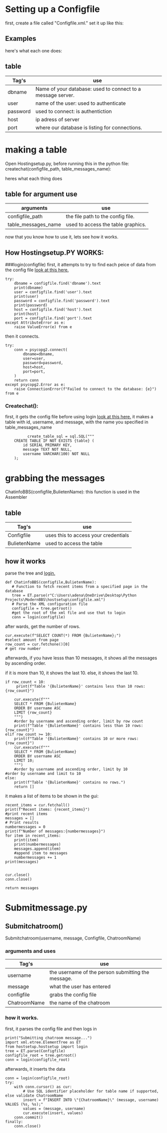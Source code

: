 # Setting up a Configfile
first, create a file called "Configfile.xml."
set it up like this:

## Examples
<config>
   <dbname></dbname>
   <user></user>
   <password</password>
   <host></host>
   <port></port>
   <tablename></tablename>
</config>

here's what each one does:

## table

| Tag's         | use
| ------------- | ------------- |
| dbname |  Name of your database: used to connect to a message server.  |
| user  | name of the user: used to authenticate |
|password| used to connect: is authentiction|
|host| ip adress of server|
|port| where our database is listing for connections.|


# making a table

Open Hostingsetup.py,
before running this in the python file:
createchat(configfile_path, table_messages_name):

heres what each thing does

## table for argument use


| arguments| use
| ------------- | ------------- |
| configfile_path |  the file path to the config file.|
| table_messages_name  | used to access the table graphics. |

now that you know how to use it, lets see how it works.


## How Hostingsetup.PY WORKS:

###login(configfile)
 first, it attempts to try to find each peice of data from the config file [look at this here.](#Setting-up-a-Configfile)

    try:
        dbname = configfile.find('dbname').text
        print(dbname)
        user = configfile.find('user').text
        print(user)
        password = configfile.find('password').text
        print(password)
        host = configfile.find('host').text
        print(host)
        port = configfile.find('port').text
    except AttributeError as e:
        raise ValueError(e) from e

then it connects.

    try:
        conn = psycopg2.connect(
            dbname=dbname,
            user=user,
            password=password,
            host=host,
            port=port,
        )
        return conn
    except psycopg2.Error as e:
        raise ConnectionError(f"Failed to connect to the database: {e}") from e

   ### Createchat():
   first, it gets the config file before using login [look at this here.](###login(configfile))
   it makes a table with id, username, and message, with the name you specified in table_messages_name
              
              create_table_sql = sql.SQL("""
        CREATE TABLE IF NOT EXISTS {table} (
            id SERIAL PRIMARY KEY,
            message TEXT NOT NULL,
            username VARCHAR(100) NOT NULL
        );


# grabbing the messages 

ChatinfoBBS(configfile,BulietenName):
this function is used in the Assembler



## table

| Tag's         | use
| ------------- | ------------- |
| Configfile |  uses this to access your credentials|
| BulietenName  |used to access the table|

## how it works
parse the tree and   [login.](###login(configfile))


    def ChatinfoBBS(configfile,BulietenName):
       # Function to fetch recent items from a specified page in the database
       tree = ET.parse(r"C:\Users\adena\OneDrive\Desktop\Python Projects\ModernBBS\hostsetup\configfile.xml")
       # Parse the XML configuration file
       configfile = tree.getroot()
       #get the root of the xml file and use that to login
       conn = login(configfile)

after wards, get the number of rows.

    cur.execute(f"SELECT COUNT(*) FROM {BulietenName};")
    #select amount from page 
    row_count = cur.fetchone()[0]
    # get row number
afterwards, if you have lesss than 10 messages, it shows all the messages by ascending order.

if it is more than 10, it shows the last 10.
else, it shows the last 10.

    if row_count < 10:
         print(f"Table '{BulietenName}' contains less than 10 rows: {row_count}")

        cur.execute(f"""
        SELECT * FROM {BulietenName}
        ORDER BY username ASC
        LIMIT {row_count}
        """)
        #order by username and ascending order, limit by row count
        print(f"Table '{BulietenName}' contains less than 10 rows: {row_count}")
    elif row_count >= 10:
        print(f"Table '{BulietenName}' contains 10 or more rows: {row_count}")
        cur.execute(f"""
        SELECT * FROM {BulietenName}
        ORDER BY username ASC
        LIMIT 10;
        """)
        #order by username and ascending order, limit by 10
    #order by username and limit to 10    
    else:
        print(f"Table '{BulietenName}' contains no rows.")
        return []


it makes a list of items to be shown in the gui:

    recent_items = cur.fetchall()
    print(f"Recent items: {recent_items}")
    #print recent items
    messages = []
    # Print results
    numbermessages = 0
    print(f"Number of messages:{numbermessages}")
    for item in recent_items:
        print(item)
        print(numbermessages)
        messages.append(item)
        #append item to messages
        numbermessages += 1
    print(messages)
    

    cur.close()
    conn.close()

    return messages


# Submitmessage.py
## Submitchatroom()
Submitchatroom(username, message, Configfile, ChatroomName)

### arguments and uses


| Tag's         | use
| ------------- | ------------- |
| username |  the username of the person submitting the message.|
| message  |what the user has entered|
|configfile| grabs the config file|
|ChatroomName| the name of the chatroom|

### how it works.

first, it parses the config file and then logs in 

    print("Submitting chatroom message...")
    import xml.etree.ElementTree as ET
    from hostsetup.hostsetup import login
    tree = ET.parse(Configfile)
    configfile_root = tree.getroot()
    conn = login(configfile_root)

afterwards, it inserts the data

    conn = login(configfile_root)
    try:
        with conn.cursor() as cur:
            # Use SQL identifier placeholder for table name if supported, else validate ChatroomName
            insert = f"INSERT INTO \"{ChatroomName}\" (message, username) VALUES (%s, %s);"
            values = (message, username)
            cur.execute(insert, values)
        conn.commit()
    finally:
        conn.close()

